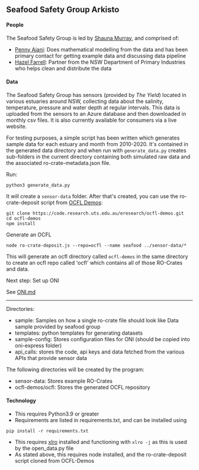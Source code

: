 ## Seafood Safety Group Arkisto

#### People
The Seafood Safety Group is led by [Shauna Murray](mailto:Shauna.Murray@uts.edu.au), and comprised of:
* [Penny Ajani](mailto:penelope.ajani@uts.edu.au): Does mathematical modelling from the data and has been primary contact for getting example data and discussing data pipeline
* [Hazel Farrell](mailto:hazel.farrell@dpi.nsw.gov.au): Partner from the NSW Department of Primary Industries who  helps clean and distribute the data


#### Data

The Seafood Safety Group has sensors (provided by *The Yield*) located in various estuaries around NSW, collecting data about the salinity, temperature, pressure and water depth at regular intervals.
This data is uploaded from the sensors to an Azure database and then downloaded in monthly csv files.
It is also currently available for consumers via a live website.

For testing purposes, a simple script has been written which generates sample data for each estuary and month from 2010-2020.
It's contained in the generated data directory and when run with `generate_data.py` creates sub-folders in the current directory containing both simulated raw data and the associated ro-crate-metadata.json file.

Run:
```shell script
python3 generate_data.py
```

It will create a `sensor-data` folder. After that's created, you can use the ro-crate-deposit script from [OCFL Demos](https://code.research.uts.edu.au/eresearch/ocfl-demos):

```shell script
git clone https://code.research.uts.edu.au/eresearch/ocfl-demos.git
cd ocfl-demos
npm install
```

Generate an OCFL
```shell script
node ro-crate-deposit.js --repo=ocfl --name seafood ../sensor-data/*
```
This will generate an ocfl directory called `ocfl-demos` in the same directory to create an ocfl repo called 'ocfl' which contains all of those RO-Crates and data.

Next step: Set up ONI

See [ONI.md](./ONI.md)

---

Directories:
* sample:
   Samples on how a single ro-crate file should look like
   Data sample provided by seafood group
* templates:
   python templates for generating datasets
* sample-config: Stores configuration files for ONI (should be copied into oni-express folder)
* api_calls:
  stores the code, api keys and data fetched from the various APIs that provide sensor data
  
The following directories will be created by the program:   
* sensor-data:
   Stores example RO-Crates
* ocfl-demos/ocfl:
   Stores the generated OCFL repository

#### Technology
* This requires Python3.9 or greater
* Requirements are listed in requirements.txt, and can be installed using
```
pip install -r requirements.txt
```
* This requires [xlro](https://github.com/UTS-eResearch/ro-crate-excel) installed and functioning with `xlro -j` as this is used by the open_data.py file
* As stated above, this requires node installed, and the ro-crate-deposit script cloned from OCFL-Demos
